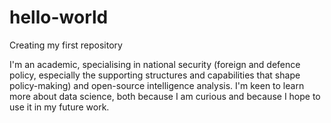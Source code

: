 # hello-world
Creating my first repository

I'm an academic, specialising in national security (foreign and defence policy, especially the supporting structures and capabilities that shape policy-making) and open-source intelligence analysis.  I'm keen to learn more about data science, both because I am curious and because I hope to use it in my future work.
